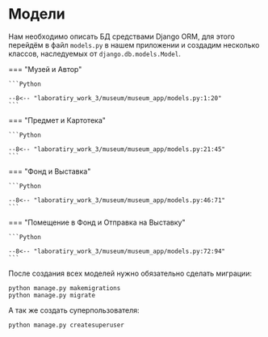 # Модели

Нам необходимо описать БД средствами Django ORM, для этого перейдём в файл `models.py` в нашем приложении и 
создадим несколько классов, наследуемых от `django.db.models.Model`.

=== "Музей и Автор"

    ```Python

    --8<-- "laboratiry_work_3/museum/museum_app/models.py:1:20"
    ```

=== "Предмет и Картотека"

    ```Python

    --8<-- "laboratiry_work_3/museum/museum_app/models.py:21:45"
    ```

=== "Фонд и Выставка"

    ```Python

    --8<-- "laboratiry_work_3/museum/museum_app/models.py:46:71"
    ```

=== "Помещение в Фонд и Отправка на Выставку"

    ```Python

    --8<-- "laboratiry_work_3/museum/museum_app/models.py:72:94"
    ```

После создания всех моделей нужно обязательно сделать миграции:

```commandline
python manage.py makemigrations
python manage.py migrate
```

А так же создать суперпользователя:

```commandline
python manage.py createsuperuser
```

